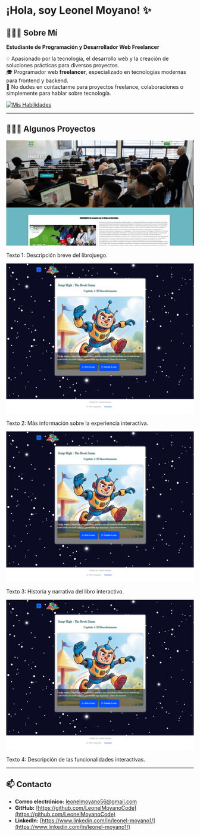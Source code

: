 # ¡Hola, soy Leonel Moyano! ✨

## 👨🏻‍💻 Sobre Mí  
**Estudiante de Programación y Desarrollador Web Freelancer**

💡 Apasionado por la tecnología, el desarrollo web y la creación de soluciones prácticas para diversos proyectos.  
🎓 Programador web **freelancer**, especializado en tecnologías modernas para frontend y backend.  
💬 No dudes en contactarme para proyectos freelance, colaboraciones o simplemente para hablar sobre tecnología.  

[![Mis Habilidades](https://skillicons.dev/icons?i=react,nodejs,ts,tailwind,js,html,css,linux,c)](https://skillicons.dev)

---

## 👨🏻‍💻 Algunos Proyectos

<div class="flex justify-start gap-4 flex-wrap p-4">
  <!-- Card 1 -->
  <div class="w-1/4 sm:w-1/5 md:w-1/4 lg:w-1/5 xl:w-1/5 rounded-lg shadow-lg overflow-hidden text-center">
    <img src="indexuniversidad.jpg" alt="Vista previa del librojuego" class="w-full h-auto"/>
    <p class="p-4 text-lg">Texto 1: Descripción breve del librojuego.</p>
  </div>

  <!-- Card 2 -->
  <div class="w-1/4 sm:w-1/5 md:w-1/4 lg:w-1/5 xl:w-1/5 rounded-lg shadow-lg overflow-hidden text-center">
    <img src="librojuego.jpg" alt="Vista previa del librojuego" class="w-full h-auto"/>
    <p class="p-4 text-lg">Texto 2: Más información sobre la experiencia interactiva.</p>
  </div>

  <!-- Card 3 -->
  <div class="w-1/4 sm:w-1/5 md:w-1/4 lg:w-1/5 xl:w-1/5 rounded-lg shadow-lg overflow-hidden text-center">
    <img src="librojuego.jpg" alt="Vista previa del librojuego" class="w-full h-auto"/>
    <p class="p-4 text-lg">Texto 3: Historia y narrativa del libro interactivo.</p>
  </div>

  <!-- Card 4 -->
  <div class="w-1/4 sm:w-1/5 md:w-1/4 lg:w-1/5 xl:w-1/5 rounded-lg shadow-lg overflow-hidden text-center">
    <img src="librojuego.jpg" alt="Vista previa del librojuego" class="w-full h-auto"/>
    <p class="p-4 text-lg">Texto 4: Descripción de las funcionalidades interactivas.</p>
  </div>
</div>


---

## 📫 Contacto  

- **Correo electrónico:** [leonelmoyano56@gmail.com](mailto:leonelmoyano56@gmail.com)  
- **GitHub:** [https://github.com/LeonelMoyanoCode](https://github.com/LeonelMoyanoCode)  
- **LinkedIn:** [https://www.linkedin.com/in/leonel-moyano1/](https://www.linkedin.com/in/leonel-moyano1/)  

